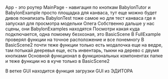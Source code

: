 App - это роутер
MainPage - навигация по кнопкам
BabylonTutor и BabylonExample просто площадка для канваса, тут еще можно будет дивов понапизать
BabylonTest тоже самое но для тест канваса где я запускал для просмотра модельки Олега
Собственно дальше у нас сцены, они BabylonExamples находятся
Посмотри какая куда подключается, одна помоему безхозная, это BasicScene
В FullExample проверял функции на точное расположение и все понемногу
В BasicScene2 почти теже функции только есть модалочка еще на ведре, там потыкай дееревья еще, есть инвентарь, тыкни на дерево с двумя кнопками
Основной функционал в функциональных компонентах папке и теже функции но в куче только в BasicScene2

В ветке GUI находится функция загрузки GUI из ЭДИТОРА
